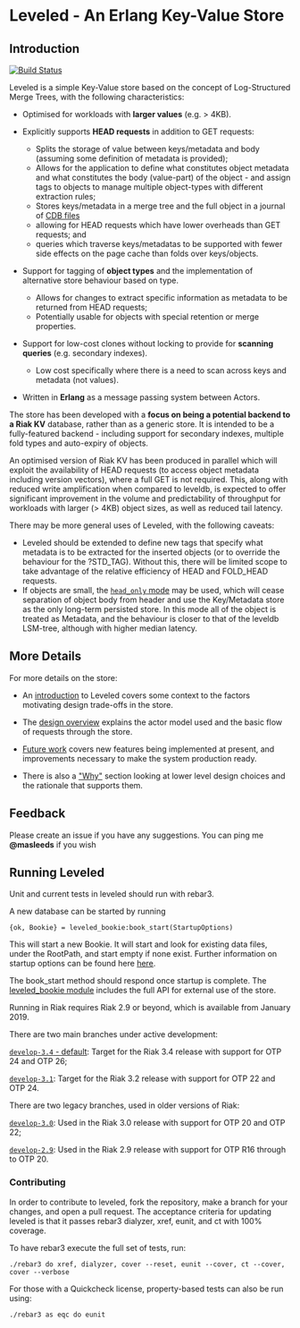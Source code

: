 # Leveled - An Erlang Key-Value Store

## Introduction

[![Build Status](https://github.com/martinsumner/leveled/actions/workflows/erlang.yml/badge.svg?branch=develop-3.1)](https://github.com/martinsumner/leveled/actions)

Leveled is a simple Key-Value store based on the concept of Log-Structured Merge Trees, with the following characteristics:

- Optimised for workloads with <b>larger values</b> (e.g. > 4KB).

- Explicitly supports <b>HEAD requests</b> in addition to GET requests:
  - Splits the storage of value between keys/metadata and body (assuming some definition of metadata is provided);
  - Allows for the application to define what constitutes object metadata and what constitutes the body (value-part) of the object - and assign tags to objects to manage multiple object-types with different extraction rules;
  - Stores keys/metadata in a merge tree and the full object in a journal of [CDB files](https://en.wikipedia.org/wiki/Cdb_(software))
  - allowing for HEAD requests which have lower overheads than GET requests; and
  - queries which traverse keys/metadatas to be supported with fewer side effects on the page cache than folds over keys/objects.

- Support for tagging of <b>object types</b> and the implementation of alternative store behaviour based on type.
  - Allows for changes to extract specific information as metadata to be returned from HEAD requests;
  - Potentially usable for objects with special retention or merge properties.

- Support for low-cost clones without locking to provide for <b>scanning queries</b> (e.g. secondary indexes).
  - Low cost specifically where there is a need to scan across keys and metadata (not values).

- Written in <b>Erlang</b> as a message passing system between Actors.

The store has been developed with a <b>focus on being a potential backend to a Riak KV</b> database, rather than as a generic store.  It is intended to be a fully-featured backend - including support for secondary indexes, multiple fold types and auto-expiry of objects.

An optimised version of Riak KV has been produced in parallel which will exploit the availability of HEAD requests (to access object metadata including version vectors), where a full GET is not required.  This, along with reduced write amplification when compared to leveldb, is expected to offer significant improvement in the volume and predictability of throughput for workloads with larger (> 4KB) object sizes, as well as reduced tail latency.

There may be more general uses of Leveled, with the following caveats:
  - Leveled should be extended to define new tags that specify what metadata is to be extracted for the inserted objects (or to override the behaviour for the ?STD_TAG).  Without this, there will be limited scope to take advantage of the relative efficiency of HEAD and FOLD_HEAD requests.
  - If objects are small, the [`head_only` mode](docs/STARTUP_OPTIONS.md#head-only) may be used, which will cease separation of object body from header and use the Key/Metadata store as the only long-term persisted store.  In this mode all of the object is treated as Metadata, and the behaviour is closer to that of the leveldb LSM-tree, although with higher median latency.

## More Details

For more details on the store:

- An [introduction](docs/INTRO.md) to Leveled covers some context to the factors motivating design trade-offs in the store.

- The [design overview](docs/DESIGN.md) explains the actor model used and the basic flow of requests through the store.

- [Future work](docs/FUTURE.md) covers new features being implemented at present, and improvements necessary to make the system production ready.

- There is also a ["Why"](docs/WHY.md) section looking at lower level design choices and the rationale that supports them.

## Feedback

Please create an issue if you have any suggestions.  You can ping me <b>@masleeds</b> if you wish

## Running Leveled

Unit and current tests in leveled should run with rebar3.  

A new database can be started by running

```
{ok, Bookie} = leveled_bookie:book_start(StartupOptions)   
```

This will start a new Bookie.  It will start and look for existing data files, under the RootPath, and start empty if none exist.  Further information on startup options can be found here [here](docs/STARTUP_OPTIONS.md).

The book_start method should respond once startup is complete.  The [leveled_bookie module](src/leveled_bookie.erl) includes the full API for external use of the store.

Running in Riak requires Riak 2.9 or beyond, which is available from January 2019.

There are two main branches under active development:

[`develop-3.4`  - default](https://github.com/martinsumner/leveled/tree/develop-3.4): Target for the Riak 3.4 release with support for OTP 24 and OTP 26;

[`develop-3.1`](https://github.com/martinsumner/leveled/tree/develop-3.1): Target for the Riak 3.2 release with support for OTP 22 and OTP 24.

There are two legacy branches, used in older versions of Riak:

[`develop-3.0`](https://github.com/martinsumner/leveled/tree/develop-3.0): Used in the Riak 3.0 release with support for OTP 20 and OTP 22;

[`develop-2.9`](https://github.com/martinsumner/leveled/tree/develop-2.9): Used in the Riak 2.9 release with support for OTP R16 through to OTP 20.

### Contributing

In order to contribute to leveled, fork the repository, make a branch for your changes, and open a pull request. The acceptance criteria for updating leveled is that it passes rebar3 dialyzer, xref, eunit, and ct with 100% coverage.

To have rebar3 execute the full set of tests, run:

```./rebar3 do xref, dialyzer, cover --reset, eunit --cover, ct --cover, cover --verbose```

For those with a Quickcheck license, property-based tests can also be run using:

```./rebar3 as eqc do eunit```
